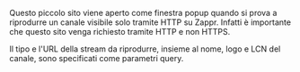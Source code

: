 Questo piccolo sito viene aperto come finestra popup quando si prova a riprodurre un canale visibile solo tramite HTTP su Zappr. Infatti è importante che questo sito venga richiesto tramite HTTP e non HTTPS.

Il tipo e l'URL della stream da riprodurre, insieme al nome, logo e LCN del canale, sono specificati come parametri query.